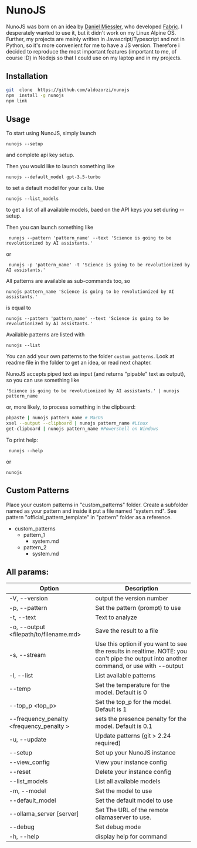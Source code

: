 
# NunoJS

NunoJS was born on an idea by [Daniel Miessler](https://danielmiessler.com), who developed [Fabric](https://github.com/danielmiessler/fabric). I desperately wanted to use it, but it didn't work on my Linux Alpine OS. Further, my projects are mainly written in Javascript/Typescript and not in Python, so it's more convenient for me to have a JS version. Therefore i decided to reproduce the most important features (important to me, of course :D) in Nodejs so that I could use on my laptop and in my projects.

## Installation

```bash
git  clone  https://github.com/aldozorzi/nunojs
npm  install -g nunojs
npm link
```

## Usage

To start using NunoJS, simply launch

` nunojs --setup `

and complete api key setup.

Then you would like to launch something like 

` nunojs --default_model gpt-3.5-turbo `

to set a default model for your calls. Use 

` nunojs --list_models `

to get a list of all available models, baed on the API keys you set during --setup.

Then you can launch something like

` nunojs --pattern 'pattern_name' --text 'Science is going to be revolutionized by AI assistants.'`

or

` nunojs -p 'pattern_name' -t 'Science is going to be revolutionized by AI assistants.'`

All patterns are available as sub-commands too, so

` nunojs pattern_name 'Science is going to be revolutionized by AI assistants.' `

is equal to

` nunojs --pattern 'pattern_name' --text 'Science is going to be revolutionized by AI assistants.' `

Available patterns are listed with

` nunojs --list `

You can add your own patterns to the folder `custom_patterns`. Look at readme file in the folder to get an idea, or read next chapter.

NunoJS accepts piped text as input (and returns "pipable" text as output), so you can use something like

` 'Science is going to be revolutionized by AI assistants.' | nunojs pattern_name `

or, more likely, to process something in the clipboard:

```bash
pbpaste | nunojs pattern_name # MacOS
xsel --output --clipboard | nunojs pattern_name #Linux
get-clipboard | nunojs pattern_name #Powershell on Windows

```

To print help:

` nunojs --help`

or

` nunojs `

## Custom Patterns

Place your custom patterns in "custom_patterns" folder. Create a subfolder named as your pattern and inside it put a file named "system.md". See pattern "official_pattern_template" in "pattern" folder as a reference.

- custom_patterns
	- pattern_1
		- system.md
	- pattern_2
		- system.md

## All params:
| Option                                           | Description                                                                                                                            |
|---------------------------------------------------|----------------------------------------------------------------------------------------------------------------------------------------|
| -V, --version                                     | output the version number                                                                                                              |
| -p, --pattern <pattern-name>                      | Set the pattern (prompt) to use                                                                                                        |
| -t, --text <text>                                 | Text to analyze                                                                                                                        |
| -o, --output <filepath/to/filename.md>            | Save the result to a file                                                                                                              |
| -s, --stream                                      | Use this option if you want to see the results in realtime. NOTE: you can't pipe the output into another command, or use with --output |
| -l, --list                                        | List available patterns                                                                                                                |
| --temp <temperature>                              | Set the temperature for the model. Default is 0                                                                                        |
| --top_p <top_p>                                   | Set the top_p for the model. Default is 1                                                                                              |
| --frequency_penalty <frequency_penalty >          | sets the presence penalty for the model. Default is 0.1                                                                                |
| -u, --update                                      | Update patterns (git > 2.24 required)                                                                                                  |
| --setup                                           | Set up your NunoJS instance                                                                                                            |
| --view_config                                     | View your instance config                                                                                                              |
| --reset                                           | Delete your instance config                                                                                                            |
| --list_models                                     | List all available models                                                                                                              |
| -m, --model <model>                               | Set the model to use                                                                                                                   |
| --default_model <model>                           | Set the default model to use                                                                                                           |
| --ollama_server [server]                          | Set The URL of the remote ollamaserver to use.                                                                                         |
| --debug                                           | Set debug mode                                                                                                                         |
| -h, --help                                        | display help for command                                                                                                               |